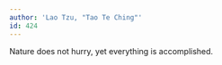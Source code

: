```yaml
---
author: 'Lao Tzu, "Tao Te Ching"'
id: 424
---
```


Nature does not hurry, yet everything is accomplished.
